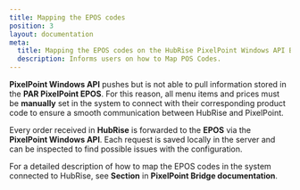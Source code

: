 ```yaml
---
title: Mapping the EPOS codes
position: 3
layout: documentation
meta:
  title: Mapping the EPOS codes on the HubRise PixelPoint Windows API Bridge
  description: Informs users on how to Map POS Codes.
---
```


**PixelPoint Windows API** pushes but is not able to pull information stored in the **PAR PixelPoint EPOS**. For this reason, all menu items and prices must be **manually** set in the system to connect with their corresponding product code to ensure a smooth communication between HubRise and PixelPoint.

Every order received in **HubRise** is forwarded to the **EPOS** via the **PixelPoint Windows API**. Each request is saved locally in the server and can be inspected to find possible issues with the configuration.

For a detailed description of how to map the EPOS codes in the system connected to HubRise, see **Section** in **PixelPoint Bridge documentation**.

[comment]: # 'should we include there the exact same content we have on the HubRise Web API Bridge?'

